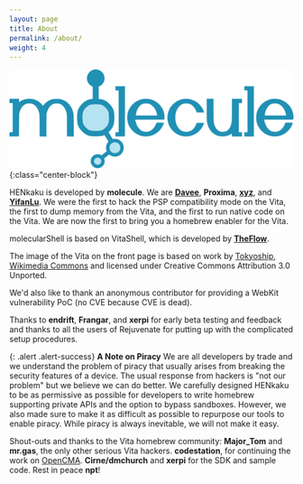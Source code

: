 ```yaml
---
layout: page
title: About
permalink: /about/
weight: 4
---
```


![molecule](/assets/molecule.png){:class="center-block"}

HENkaku is developed by **molecule**. We are **[Davee](https://www.lolhax.org)**, **Proxima**, **[xyz](https://blog.xyz.is/)**, and **[YifanLu](https://yifan.lu/)**. We were the first to hack the PSP compatibility mode on the Vita, the first to dump memory from the Vita, and the first to run native code on the Vita. We are now the first to bring you a homebrew enabler for the Vita.

molecularShell is based on VitaShell, which is developed by **[TheFlow](https://twitter.com/theflow0/)**.

The image of the Vita on the front page is based on work by [Tokyoship, Wikimedia Commons](https://commons.wikimedia.org/wiki/File:PlayStation_Vita_illustration.svg) and licensed under  Creative Commons Attribution 3.0 Unported.

We'd also like to thank an anonymous contributor for providing a WebKit vulnerability PoC (no CVE because CVE is dead).

Thanks to **endrift**, **Frangar**, and **xerpi** for early beta testing and feedback and thanks to all the users of Rejuvenate for putting up with the complicated setup procedures.

{: .alert .alert-success}
**A Note on Piracy** We are all developers by trade and we understand the problem of piracy that usually arises from breaking the security features of a device. The usual response from hackers is "not our problem" but we believe we can do better. We carefully designed HENkaku to be as permissive as possible for developers to write homebrew supporting private APIs and the option to bypass sandboxes. However, we also made sure to make it as difficult as possible to repurpose our tools to enable piracy. While piracy is always inevitable, we will not make it easy.

Shout-outs and thanks to the Vita homebrew community: **Major_Tom** and **mr.gas**, the only other serious Vita hackers. **codestation**, for continuing the work on [OpenCMA](https://github.com/codestation/qcma). **Cirne/dmchurch** and **xerpi** for the SDK and sample code. Rest in peace **npt**!
